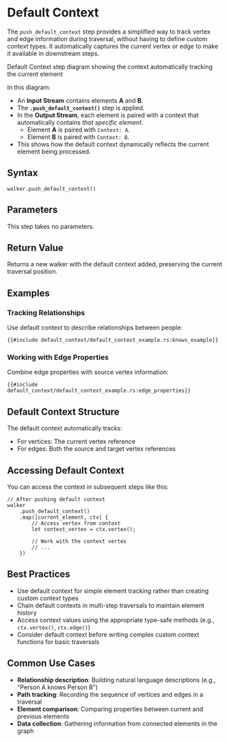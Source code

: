 # Default Context

The `push_default_context` step provides a simplified way to track vertex and edge information during traversal, without
having to define custom context types. It automatically captures the current vertex or edge to make it available in
downstream steps.

<object type="image/svg+xml" data="default_context/image.svg" title="Push Default Context Step Diagram">
Default Context step diagram showing the context automatically tracking the current element
</object>

In this diagram:

- An **Input Stream** contains elements **A** and **B**.
- The **`.push_default_context()`** step is applied.
- In the **Output Stream**, each element is paired with a context that automatically contains *that specific element*.
  - Element **A** is paired with `Context: A`.
  - Element **B** is paired with `Context: B`.
- This shows how the default context dynamically reflects the current element being processed.

## Syntax

```rust,noplayground
walker.push_default_context()
```

## Parameters

This step takes no parameters.

## Return Value

Returns a new walker with the default context added, preserving the current traversal position.

## Examples

### Tracking Relationships

Use default context to describe relationships between people:

```rust,noplayground
{{#include default_context/default_context_example.rs:knows_example}}
```

### Working with Edge Properties

Combine edge properties with source vertex information:

```rust,noplayground
{{#include default_context/default_context_example.rs:edge_properties}}
```

## Default Context Structure

The default context automatically tracks:

- For vertices: The current vertex reference
- For edges: Both the source and target vertex references

## Accessing Default Context

You can access the context in subsequent steps like this:

```rust,noplayground
// After pushing default context
walker
    .push_default_context()
    .map(|current_element, ctx| {
        // Access vertex from context
        let context_vertex = ctx.vertex();
        
        // Work with the context vertex
        // ...
    })
```

## Best Practices

- Use default context for simple element tracking rather than creating custom context types
- Chain default contexts in multi-step traversals to maintain element history
- Access context values using the appropriate type-safe methods (e.g., `ctx.vertex()`, `ctx.edge()`)
- Consider default context before writing complex custom context functions for basic traversals

## Common Use Cases

- **Relationship description**: Building natural language descriptions (e.g., "Person A knows Person B")
- **Path tracking**: Recording the sequence of vertices and edges in a traversal
- **Element comparison**: Comparing properties between current and previous elements
- **Data collection**: Gathering information from connected elements in the graph
